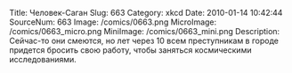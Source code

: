 Title: Человек-Саган 
Slug: 663 
Category: xkcd 
Date: 2010-01-14 10:42:44 
SourceNum: 663 
Image: /comics/0663.png 
MicroImage: /comics/0663_micro.png 
MiniImage: /comics/0663_mini.png 
Description: Сейчас-то они смеются, но лет через 10 всем преступникам в городе придется бросить свою работу, чтобы заняться космическими исследованиями. 

